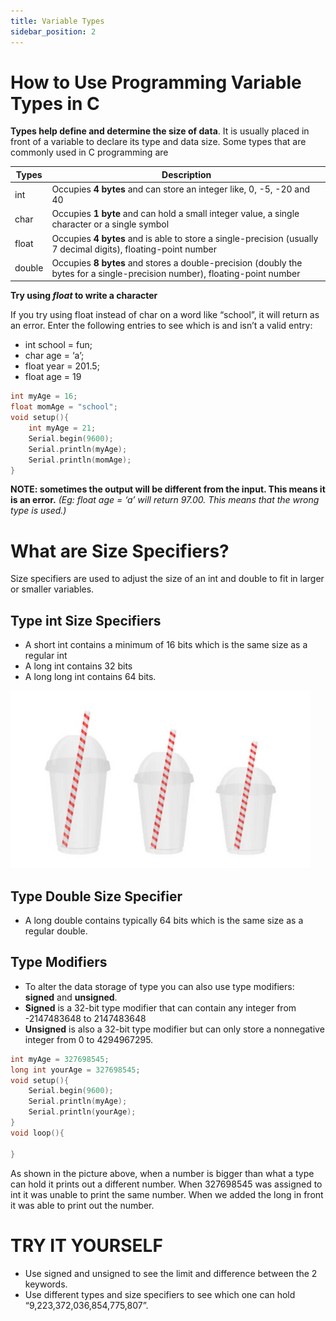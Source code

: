 ```yaml
---
title: Variable Types 
sidebar_position: 2
---
```


# How to Use Programming Variable Types in C

**Types help define and determine the size of data**. It is usually placed in front of a variable to declare its type and data size. Some types that are commonly used in C programming are

|Types|Description|
|---|---|
|int|Occupies **4 bytes** and can store an integer like, 0, -5, -20 and 40|
|char|Occupies **1 byte** and can hold a small integer value, a single character or a single symbol|
|float|Occupies **4 bytes** and is able to store a single-precision (usually 7 decimal digits), floating-point number|
|double|Occupies **8 bytes** and stores a double-precision (doubly the bytes for a single-precision number), floating-point number|

**Try using *float* to write a character**

If you try using float instead of char on a word like “school”, it will return as an error. Enter the following entries to see which is and isn’t a valid entry:
- int school = fun;
- char age = ‘a’;
- float year = 201.5;
- float age = 19

```c
int myAge = 16;
float momAge = "school";
void setup(){
    int myAge = 21;
    Serial.begin(9600);
    Serial.println(myAge);
    Serial.println(momAge);
}
```

**NOTE: sometimes the output will be different from the input. This means it is an error.**
*(Eg: float age = ‘a’ will return 97.00. This means that the wrong type is used.)*

# What are Size Specifiers?

Size specifiers are used to adjust the size of an int and double to fit in larger or smaller variables.

## Type int Size Specifiers 

* A short int contains a minimum of 16 bits which is the same size as a regular int
* A long int contains 32 bits
* A long long int contains 64 bits.

![](/img/docs/product_guide/guide2_01.png)

## Type Double Size Specifier
* A long double contains typically 64 bits which is the same size as a regular double.

## Type Modifiers
* To alter the data storage of type you can also use type modifiers: **signed** and **unsigned**.
* **Signed** is a 32-bit type modifier that can contain any integer from -2147483648 to 2147483648
* **Unsigned** is also a 32-bit type modifier but can only store a nonnegative integer from 0 to 4294967295.

```c
int myAge = 327698545;
long int yourAge = 327698545;
void setup(){
    Serial.begin(9600);
    Serial.println(myAge);
    Serial.println(yourAge);
}
void loop(){
    
}
```

As shown in the picture above, when a number is bigger than what a type can hold it prints out a different number. When 327698545 was assigned to int it was unable to print the same number. When we added the long in front it was able to print out the number. 

# TRY IT YOURSELF
* Use signed and unsigned to see the limit and difference between the 2 keywords. 
* Use different types and size specifiers to see which one can hold “9,223,372,036,854,775,807”.